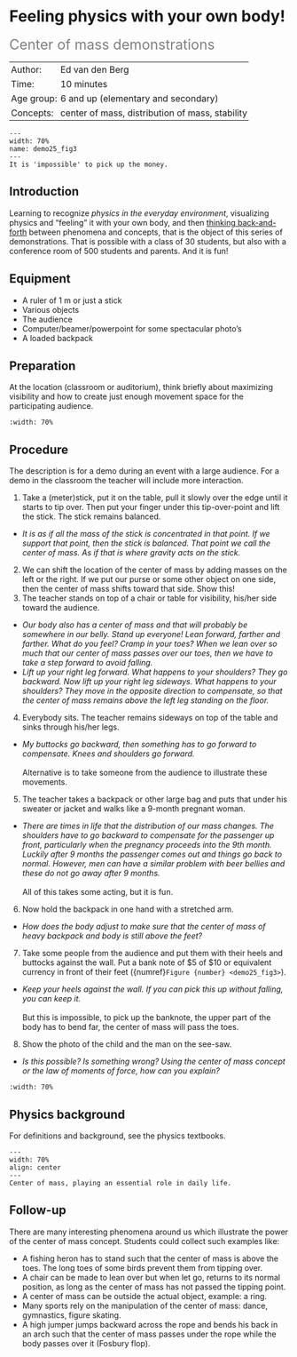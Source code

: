 # Feeling physics with your own body!
<span style="font-size: 25px; color: gray;">Center of mass demonstrations</span>

<table style="width: 100%; border-collapse: collapse; border: none;">
    <tr style="background-color: var(--background-color);">  
        <td style="text-align: left; padding: 3px; border: none; color: var(--text-color)">Author:</td>
        <td style="text-align: left; padding: 3px; border: none; color: var(--text-color)">Ed van den Berg</td>
    </tr>
    <tr style="background-color: var(--background-color);"> 
        <td style="text-align: left; padding: 3px; border: none; color: var(--text-color)">Time:</td>
        <td style="text-align: left; padding: 3px; border: none; color: var(--text-color)">10 minutes</td>
    </tr>
    <tr style="background-color: var(--background-color);"> 
        <td style="text-align: left; padding: 3px; border: none; color: var(--text-color)">Age group:</td>
        <td style="text-align: left; padding: 3px; border: none; color: var(--text-color)">6 and up (elementary and secondary)</td>
    </tr>
    <tr style="background-color: var(--background-color);"> 
        <td style="text-align: left; padding: 3px; border: none; color: var(--text-color)">Concepts:</td>
        <td style="text-align: left; padding: 3px; border: none; color: var(--text-color)">center of mass, distribution of mass, stability</td>
    </tr>
</table>

```{figure} demo25_figure3.png
---
width: 70%
name: demo25_fig3
---
It is 'impossible' to pick up the money.
```

## Introduction
Learning to recognize *physics in the everyday environment*, visualizing physics and “feeling” it with your own body, and then [thinking back-and-forth](../../Pedagogy/BackAndForthThinking.md) between phenomena and concepts, that is the object of this series of demonstrations. That is possible with a class of 30 students, but also with a conference room of 500 students and parents. And it is fun! 

## Equipment
* A ruler of 1 m or just a stick
* Various objects
* The audience
* Computer/beamer/powerpoint for some spectacular photo’s
* A loaded backpack

## Preparation
At the location (classroom or auditorium), think briefly about maximizing visibility and how to create just enough movement space for the participating audience. 

```{figure} demo25_figure2.png
:width: 70%
```

## Procedure
The description is for a demo during an event with a large audience. For a demo in the classroom the teacher will include more interaction. 

1. Take a (meter)stick, put it on the table, pull it slowly over the edge until it starts to tip over. Then put your finger under this tip-over-point and lift the stick. The stick remains balanced. <br>
- *It is as if all the mass of the stick is concentrated in that point. If we support that point, then the stick is balanced. That point we call the center of mass. As if that is where gravity acts on the stick.*
2. We can shift the location of the center of mass by adding masses on the left or the right. If we put our purse or some other object on one side, then the center of mass shifts toward that side. Show this!
3. The teacher stands on top of a chair or table for visibility, his/her side toward the audience.<br>
- *Our body also has a center of mass and that will probably be somewhere in our belly. Stand up everyone! Lean forward, farther and farther. What do you feel? Cramp in your toes? When we lean over so much that our center of mass passes over our toes, then we have to take a step forward to avoid falling.*
- *Lift up your right leg forward. What happens to your shoulders? They go backward. Now lift up your right leg sideways. What happens to your shoulders? They move in the opposite direction to compensate, so that the center of mass remains above the left leg standing on the floor.*
4. Everybody sits. The teacher remains sideways on top of the table and sinks through his/her legs. <br>
- *My buttocks go backward, then something has to go forward to compensate. Knees and shoulders go forward.*<br><br> Alternative is to take someone from the audience to illustrate these movements.
5. The teacher takes a backpack or other large bag and puts that under his sweater or jacket and walks like a 9-month pregnant woman. <br>
- *There are times in life that the distribution of our mass changes. The shoulders have to go backward to compensate for the passenger up front, particularly when the pregnancy proceeds into the 9th month. Luckily after 9 months the passenger comes out and things go back to normal. However, men can have a similar problem with beer bellies and these do not go away after 9 months.* 
<br><br>All of this takes some acting, but it is fun.
6. Now hold the backpack in one hand with a stretched arm. <br>
- *How does the body adjust to make sure that the center of mass of heavy backpack and body is still above the feet?*
7. Take some people from the audience and put them with their heels and buttocks against the wall. Put a bank note of \$5 of \$10 or equivalent currency in front of their feet ({numref}`Figure {number} <demo25_fig3>`). 
- *Keep your heels against the wall. If you can pick this up without falling, you can keep it.* 
<br><br>But this is impossible, to pick up the banknote, the upper part of the body has to bend far, the center of mass will pass the toes. 
8.  Show the photo of the child and the man on the see-saw. <br>
- *Is this possible? Is something wrong? Using the center of mass concept or the law of moments of force, how can you explain?*

```{figure} demo25_figure4.png
:width: 70%
```

## Physics background
For definitions and background, see the physics textbooks. 

```{figure} demo25_figure1.jpg
---
width: 70%
align: center
---
Center of mass, playing an essential role in daily life.
```

## Follow-up
There are many interesting phenomena around us which illustrate the power of the center of mass concept. Students could collect such examples like: 
* A fishing heron has to stand such that the center of mass is above the toes. The long toes of some birds prevent them from tipping over. 
* A chair can be made to lean over but when let go, returns to its normal position, as long as the center of mass has not passed the tipping point. 
* A center of mass can be outside the actual object, example: a ring. 
* Many sports rely on the manipulation of the center of mass: dance, gymnastics, figure skating.
* A high jumper jumps backward across the rope and bends his back in an arch such that the center of mass passes under the rope while the body passes over it (Fosbury flop). 
